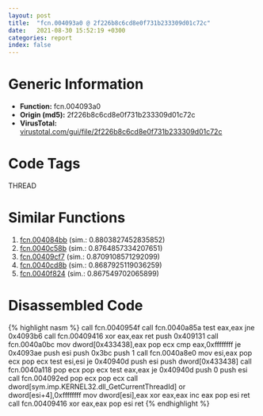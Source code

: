 ```yaml
---
layout: post
title:  "fcn.004093a0 @ 2f226b8c6cd8e0f731b233309d01c72c"
date:   2021-08-30 15:52:19 +0300
categories: report
index: false
---
```


# Generic Information
- **Function:** fcn.004093a0
- **Origin (md5):** 2f226b8c6cd8e0f731b233309d01c72c
- **VirusTotal:** [virustotal.com/gui/file/2f226b8c6cd8e0f731b233309d01c72c][virustotal_ref]

# Code Tags
<span class="tag" id="THREAD">THREAD</span>


# Similar Functions

1. [fcn.004084bb][similar_1_ref] (sim.: 0.8803827452835852)
2. [fcn.0040c58b][similar_2_ref] (sim.: 0.8764857334207651)
3. [fcn.00409cf7][similar_3_ref] (sim.: 0.8709108571292099)
4. [fcn.0040cd8b][similar_4_ref] (sim.: 0.8687925119036259)
5. [fcn.0040f824][similar_5_ref] (sim.: 0.867549702065899)


# Disassembled Code

{% highlight nasm %}
call fcn.0040954f
call fcn.0040a85a
test eax,eax
jne 0x4093b6
call fcn.00409416
xor eax,eax
ret 
push 0x409131
call fcn.0040a0bc
mov dword[0x433438],eax
pop ecx
cmp eax,0xffffffff
je 0x4093ae
push esi
push 0x3bc
push 1
call fcn.0040a8e0
mov esi,eax
pop ecx
pop ecx
test esi,esi
je 0x40940d
push esi
push dword[0x433438]
call fcn.0040a118
pop ecx
pop ecx
test eax,eax
je 0x40940d
push 0
push esi
call fcn.004092ed
pop ecx
pop ecx
call dword[sym.imp.KERNEL32.dll_GetCurrentThreadId]
or dword[esi+4],0xffffffff
mov dword[esi],eax
xor eax,eax
inc eax
pop esi
ret 
call fcn.00409416
xor eax,eax
pop esi
ret 
{% endhighlight %}


[similar_1_ref]: /report/fcn.004084bb@f9b80f61ad003ebdee20dab4a0087d2a
[similar_2_ref]: /report/fcn.0040c58b@8fc4c3f3e7c00776ff0a71b75e93044b
[similar_3_ref]: /report/fcn.00409cf7@01be4434cc5f975da87a4b25d209e100
[similar_4_ref]: /report/fcn.0040cd8b@f7474ca2bffc717ab641a8a1544e83e7
[similar_5_ref]: /report/fcn.0040f824@d3b17e7234a8b4bee51cf688dbfdf6d0
[virustotal_ref]: https://www.virustotal.com/gui/file/2f226b8c6cd8e0f731b233309d01c72c